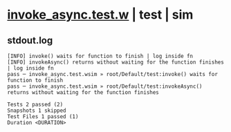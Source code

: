 # [invoke_async.test.w](../../../../../../examples/tests/sdk_tests/function/invoke_async.test.w) | test | sim

## stdout.log
```log
[INFO] invoke() waits for function to finish | log inside fn
[INFO] invokeAsync() returns without waiting for the function finishes | log inside fn
pass ─ invoke_async.test.wsim » root/Default/test:invoke() waits for function to finish                          
pass ─ invoke_async.test.wsim » root/Default/test:invokeAsync() returns without waiting for the function finishes

Tests 2 passed (2)
Snapshots 1 skipped
Test Files 1 passed (1)
Duration <DURATION>
```

